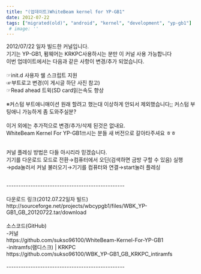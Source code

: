```yaml
---
title: "(업데이트)WhiteBeam kernel for YP-GB1"
date: 2012-07-22
tags: ["migrated(old)", "android", "kernel", "development", "yp-gb1"]
 # image: ''
---
```


2012/07/22 일자 빌드한 커널입니다.<br>
기기는 YP-GB1, 펌웨어는 KRKPC사용하시는 분만 이 커널 사용 가능합니다<br>
이번 업데이트에서는 다음과 같은 사항이 변경/추가 되었습니다.<br>
<br>
☞init.d 사용자 쉘 스크립트 지원<br>
☞부트로고 변경(이 게시글 하단 사진 참고)<br>
☞Read ahead 트윅(SD card읽는속도 향상<br>
<br>
※커스텀 부트애니매이션 원래 할려고 했는대 이상하게 안되서 제외했습니다;; 커스텀 부팅애니 가능하게 좀 도와주실분?<br>
<br>
이거 외에는 추가적으로 변경/추가/삭제 된것은 없내요.<br>
WhiteBeam Kernel For YP-GB1쓰시는 분들 새 버전으로 갈아타주셔요 ㅎㅎ<br>
<br>

커널 플레싱 방법은 다들 아시리라 믿겠습니다. <br>
기기를 다운로드 모드로 전환→컴퓨터에서 오딘(검색하면 금방 구할 수 있음) 실행→pda눌러서 커널 불러오기→기기를 컴퓨터와 연결→start눌러 플레싱<br>

<br>
-------------------------------------------------<br>
<br>
다운로드 링크(2012.07.22일자 빌드)<br>
http://sourceforge.net/projects/wbcypgb1/files/WBK_YP-GB1_GB_20120722.tar/download<br>
<br>
소스코드(GitHub)<br>
-커널<br>
https://github.com/sukso96100/WhiteBeam-Kernel-For-YP-GB1<br>
-initramfs(램디스크) | KRKPC<br>
https://github.com/sukso96100/WBK_YP-GB1_GB_KRKPC_intiramfs <br>
<br>
------------------------------------------------- <br>


